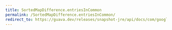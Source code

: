 ```yaml
---
title: SortedMapDifference.entriesInCommon
permalink: /SortedMapDifference.entriesInCommon/
redirect_to: https://guava.dev/releases/snapshot-jre/api/docs/com/google/common/collect/SortedMapDifference.html#entriesInCommon--
---
```

